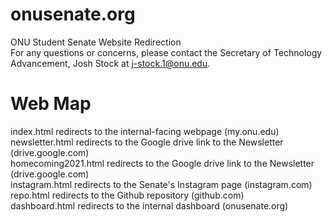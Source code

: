 # onusenate.org
ONU Student Senate Website Redirection 
<br>
For any questions or concerns, please contact the Secretary of Technology Advancement, Josh Stock at j-stock.1@onu.edu.

# Web Map
index.html redirects to the internal-facing webpage (my.onu.edu)
<br>
newsletter.html redirects to the Google drive link to the Newsletter (drive.google.com)
<br>
homecoming2021.html redirects to the Google drive link to the Newsletter (drive.google.com)
<br>
instagram.html redirects to the Senate's Instagram page (instagram.com)
<br>
repo.html redirects to the Github repository (github.com)
<br>
dashboard.html redirects to the internal dashboard (onusenate.org)
